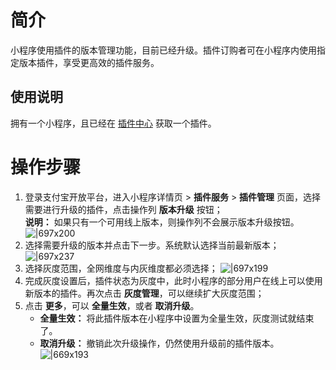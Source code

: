 
# 简介
小程序使用插件的版本管理功能，目前已经升级。插件订购者可在小程序内使用指定版本插件，享受更高效的插件服务。

## 使用说明
拥有一个小程序，且已经在 [插件中心](https://open.alipay.com/plugin/index) 获取一个插件。

# 操作步骤

1. 登录支付宝开放平台，进入小程序详情页 > **插件服务** > **插件管理** 页面，选择需要进行升级的插件，点击操作列 **版本升级** 按钮；<br/>
**说明：** 如果只有一个可用线上版本，则操作列不会展示版本升级按钮。
![|697x200](https://cdn.nlark.com/yuque/0/2022/png/179989/1648623087408-ad18d1be-c2e1-435c-b3c7-fba8675a3c93.png)
1. 选择需要升级的版本并点击下一步。系统默认选择当前最新版本；
![|697x237](https://cdn.nlark.com/yuque/0/2022/png/179989/1648623092938-9bcde2ed-65e8-420b-ab59-83744a389266.png)
1. 选择灰度范围，全网维度与内灰维度都必须选择；
![|697x199](https://cdn.nlark.com/yuque/0/2022/png/179989/1648623096964-9418055c-4e05-4a93-bd7f-ebd056ae3d02.png)
1. 完成灰度设置后，插件状态为灰度中，此时小程序的部分用户在线上可以使用新版本的插件。再次点击 **灰度管理**，可以继续扩大灰度范围；
1. 点击 **更多**，可以 **全量生效**，或者 **取消升级**。
   - **全量生效：** 将此插件版本在小程序中设置为全量生效，灰度测试就结束了。
   - **取消升级：** 撤销此次升级操作，仍然使用升级前的插件版本。
   ![|669x193](https://cdn.nlark.com/yuque/0/2022/png/179989/1648623101636-9dc4d602-aa97-476a-a2a2-8768d8c2c8ad.png)
